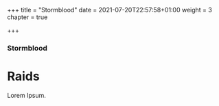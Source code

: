 +++
title = "Stormblood"
date = 2021-07-20T22:57:58+01:00
weight = 3
chapter = true

+++

### Stormblood

# Raids

Lorem Ipsum.